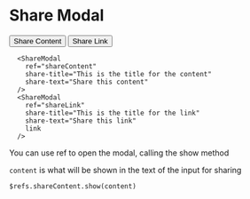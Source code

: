 # Share Modal

<DemoContainer>
  <Button @click="$refs.shareContent.show('This is content')">
    <EditIcon/>
    Share Content
  </Button>
  <Button @click="$refs.shareLink.show('https://modrinth.com')">
    <GlobeIcon/>
    Share Link
  </Button>
  <ShareModal
    ref="shareContent"
    share-title="This is the title for the content"
    share-text="Share this content"
  />
  <ShareModal
    ref="shareLink"
    share-title="This is the title for the link"
    share-text="Share this link"
    link
  />
</DemoContainer>

```vue
  <ShareModal
    ref="shareContent"
    share-title="This is the title for the content"
    share-text="Share this content"
  />
  <ShareModal
    ref="shareLink"
    share-title="This is the title for the link"
    share-text="Share this link"
    link
  />

```
You can use ref to open the modal, calling the show method

`content` is what will be shown in the text of the input for sharing
```text
$refs.shareContent.show(content)
```
